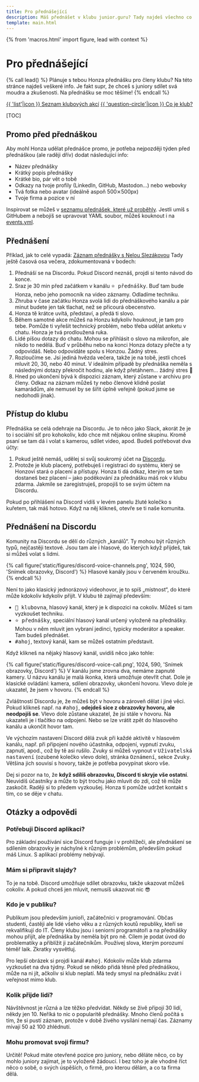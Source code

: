 ```yaml
---
title: Pro přednášející
description: Máš přednášet v klubu junior.guru? Tady najdeš všechno co potřebuješ
template: main.html
---
```


{% from 'macros.html' import figure, lead with context %}

# Pro přednášející

{% call lead() %}
  Plánuje s tebou Honza přednášku pro členy klubu? Na této stránce najdeš veškeré info. Je fakt supr, že chceš s juniory sdílet svá moudra a zkušenosti. Na přednášku se moc těšíme!
{% endcall %}

<div class="standout">
  <a class="btn btn-dark" href="{{ pages|docs_url('events.md')|url }}">{{ 'list'|icon }} Seznam klubových akcí</a>
  <a class="btn btn-dark" href="{{ pages|docs_url('club.md')|url }}">{{ 'question-circle'|icon }} Co je klub?</a>
</div>

[TOC]

## Promo před přednáškou

Aby mohl Honza udělat přednášce promo, je potřeba nejpozději týden před přednáškou (ale raději dřív) dodat následující info:

-    Název přednášky
-    Krátký popis přednášky
-    Krátké bio, pár vět o tobě
-    Odkazy na tvoje profily (LinkedIn, GitHub, Mastodon…) nebo webovky
-    Tvá fotka nebo avatar (ideálně aspoň 500⨯500px)
-    Tvoje firma a pozice v ní

Inspirovat se můžeš v [seznamu přednášek, které už proběhly](events.md). Jestli umíš s GitHubem a nebojíš se upravovat YAML soubor, můžeš kouknout i na [events.yml](https://github.com/juniorguru/junior.guru/blob/main/src/jg/coop/data/events.yml).

## Přednášení

Příklad, jak to celé vypadá: [Záznam přednášky s Nelou Slezákovou](https://youtu.be/FIijszEVQHY)
Tady ještě časová osa večera, zdokumentovaná v bodech:

1.  Přednáší se na Discordu.
    Pokud Discord neznáš, projdi si tento návod do konce.
2.  Sraz je 30 min před začátkem v kanálu <kbd>⭐️ přednášky</kbd>.
    Buď tam bude Honza, nebo jeho pomocník na video záznamy.
    Odladíme techniku.
3.  Zhruba v čase začátku Honza svolá lidi do přednáškového kanálu a pár minut budete jen tak tlachat, než se přicourá obecenstvo.
4.  Honza tě krátce uvítá, představí, a předá ti slovo.
5.  Během samotné akce můžeš na Honzu kdykoliv houknout, je tam pro tebe.
    Pomůže ti vyřešit technický problém, nebo třeba udělat anketu v chatu.
    Honza je tvá prodloužená ruka.
6.  Lidé píšou dotazy do chatu.
    Mohou se přihlásit o slovo na mikrofon, ale nikdo to nedělá.
    Buď v průběhu nebo na konci Honza dotazy přečte a ty odpovídáš.
    Nebo odpovídáte spolu s Honzou.
    Žádný stres.
7.  Rozloučíme se.
    Jsi jediná hvězda večera, takže je na tobě, jestli chceš mluvit 20, 30, nebo 40 minut.
    V ideálním případě by přednáška neměla s následnými dotazy překročit hodinu, ale když přetáhnem…
    žádný stres 🙂
8.  Hned po ukončení bývá k dispozici záznam, který zůstane v archivu pro členy.
    Odkaz na záznam můžeš ty nebo členové klidně poslat kamarádům, ale nemusel by se šířit úplně veřejně (pokud jsme se nedohodli jinak).

## Přístup do klubu

Přednáška se celá odehraje na Discordu. Je to něco jako Slack, akorát že je to i sociální síť pro kohokoliv, kdo chce mít nějakou online skupinu. Kromě psaní se tam dá i volat s kamerou, sdílet video, apod. Budeš potřebovat dva účty:

1.  Pokud ještě nemáš, udělej si svůj soukromý účet na [Discordu](https://discord.com/).
2.  Protože je klub placený, potřebuješ i registraci do systému, který se Honzovi stará o placení a přístupy.
    Honza ti dá odkaz, kterým se tam dostaneš bez placení – jako poděkování za přednášku máš rok v klubu zdarma.
    Jakmile se zaregistruješ, propojíš to se svým účtem na Discordu.

Pokud po přihlášení na Discord vidíš v levém panelu žluté kolečko s kuřetem, tak máš hotovo.
Když na něj klikneš, otevře se ti naše komunita.

## Přednášení na Discordu

Komunity na Discordu se dělí do různých „kanálů“.
Ty mohou být různých typů, nejčastěji textové.
Jsou tam ale i hlasové, do kterých když přijdeš, tak si můžeš volat s lidmi.

{% call figure('static/figures/discord-voice-channels.png', 1024, 590, 'Snímek obrazovky, Discord') %}
  Hlasové kanály jsou v červeném kroužku.
{% endcall %}

Není to jako klasický jednorázový videohovor, je to spíš „místnost“, do které může kdokoliv kdykoliv přijít.
V klubu tě zajímají především:

- <kbd>🎲 klubovna</kbd>, hlasový kanál, který je k dispozici na cokoliv. Můžeš si tam vyzkoušet techniku.
- <kbd>⭐️ přednášky</kbd>, speciální hlasový kanál určený vyloženě na přednášky. Mohou v něm mluvit jen vybraní jedinci, typicky moderátor a speaker. Tam budeš přednášet.
- <kbd>#ahoj</kbd>, textový kanál, kam se můžeš ostatním představit.

Když klikneš na nějaký hlasový kanál, uvidíš něco jako tohle:

{% call figure('static/figures/discord-voice-call.png', 1024, 590, 'Snímek obrazovky, Discord') %}
  V kanálu jsme zrovna dva, nemáme zapnuté kamery.
  U názvu kanálu je malá ikonka, která umožňuje otevřít chat.
  Dole je klasické ovládání: kamera, sdílení obrazovky, ukončení hovoru.
  Vlevo dole je ukazatel, že jsem v hovoru.
{% endcall %}

Zvláštností Discordu je, že můžeš být v hovoru a zároveň dělat i jiné věci.
Pokud klikneš např. na <kbd>#ahoj</kbd>, **odejdeš sice z obrazovky hovoru, ale neodpojíš se**.
Vlevo dole zůstane ukazatel, že jsi stále v hovoru.
Na ukazateli je i tlačítko na odpojení.
Nebo se lze vrátit zpět do hlasového kanálu a ukončit hovor tam.

Ve výchozím nastavení Discord dělá zvuk při každé aktivitě v hlasovém kanálu, např. při připojení nového účastníka, odpojení, vypnutí zvuku, zapnutí, apod., což by tě asi rušilo.
Zvuky si můžeš vypnout v <kbd>Uživatelská nastavení</kbd> (ozubené kolečko vlevo dole), stránka <kbd>Oznámení</kbd>, sekce <kbd>Zvuky</kbd>. Většina jich souvisí s hovory, takže je potřeba povypínat skoro vše.

Dej si pozor na to, že **když sdílíš obrazovku, Discord ti skryje vše ostatní**.
Neuvidíš účastníky a může to být trochu jako mluvit do zdi, což tě může zaskočit.
Raději si to předem vyzkoušej.
Honza ti pomůže udržet kontakt s tím, co se děje v chatu.

## Otázky a odpovědi

### Potřebuji Discord aplikaci?

Pro základní používání sice Discord funguje i v prohlížeči, ale přednášení se sdílením obrazovky je náchylné k různým problémům, především pokud máš Linux.
S aplikací problémy nebývají.

### Mám si připravit slajdy?

To je na tobě.
Discord umožňuje sdílet obrazovku, takže ukazovat můžeš cokoliv.
A pokud chceš jen mluvit, nemusíš ukazovat nic 😎

### Kdo je v publiku?

Publikum jsou především junioři, začátečníci v programování. Občas studenti, častěji ale lidé všeho věku a z různých koutů republiky, kteří se rekvalifikují do IT. Členy klubu jsou i seniorní programátoři a na přednášky mohou přijít, ale přednáška by neměla být pro ně. Cílem je podat úvod do problematiky a přiblížit ji začátečníkům. Používej slova, kterým porozumí téměř laik. Zkratky vysvětluj.

Pro lepší obrázek si projdi kanál <kbd>#ahoj</kbd>.
Kdokoliv může klub zdarma vyzkoušet na dva týdny. Pokud se někdo přidá těsně před přednáškou, může na ni jít, ačkoliv si klub neplatí. Má tedy smysl na přednášku zvát i veřejnost mimo klub.

### Kolik přijde lidí?

Návštěvnost je různá a lze těžko předvídat. Někdy se živě připojí 30 lidí, někdy jen 10. Neříká to nic o popularitě přednášky. Mnoho členů počítá s tím, že si pustí záznam, protože v době živého vysílání nemají čas. Záznamy mívají 50 až 100 zhlédnutí.

### Mohu promovat svoji firmu?

Určitě! Pokud máte otevřené pozice pro juniory, nebo děláte něco, co by mohlo juniory zajímat, je to vyloženě žádoucí. I bez toho je ale vhodné říct něco o sobě, o svých úspěších, o firmě, pro kterou dělám, a co ta firma dělá.

